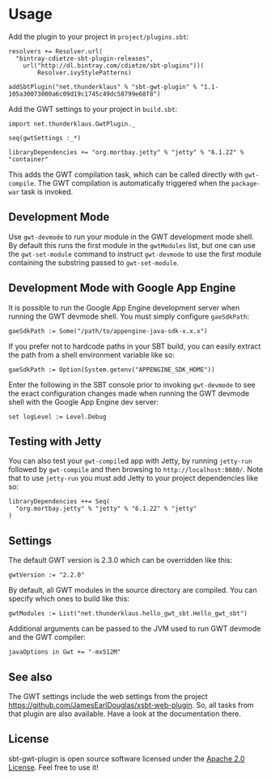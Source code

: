 Usage
====

Add the plugin to your project in `project/plugins.sbt`:

    resolvers += Resolver.url(
      "bintray-cdietze-sbt-plugin-releases",
        url("http://dl.bintray.com/cdietze/sbt-plugins"))(
            Resolver.ivyStylePatterns)
    
    addSbtPlugin("net.thunderklaus" % "sbt-gwt-plugin" % "1.1-105a30073000a6c09d19c1745c49dc58799e68f8")

Add the GWT settings to your project in `build.sbt`:

    import net.thunderklaus.GwtPlugin._

    seq(gwtSettings :_*)
    
    libraryDependencies += "org.mortbay.jetty" % "jetty" % "6.1.22" % "container"

This adds the GWT compilation task, which can be called directly with `gwt-compile`. The GWT compilation is automatically triggered when the `package-war` task is invoked.

Development Mode
---

Use `gwt-devmode` to run your module in the GWT development mode shell. By default this runs the first module in the `gwtModules` list, but one can use the `gwt-set-module` command to instruct `gwt-devmode` to use the first module containing the substring passed to `gwt-set-module`.

Development Mode with Google App Engine
---

It is possible to run the Google App Engine development server when running the GWT devmode shell. You must simply configure `gaeSdkPath`:

    gaeSdkPath := Some("/path/to/appengine-java-sdk-x.x.x")

If you prefer not to hardcode paths in your SBT build, you can easily extract the path from a shell environment variable like so:

    gaeSdkPath := Option(System.getenv("APPENGINE_SDK_HOME"))

Enter the following in the SBT console prior to invoking `gwt-devmode` to see the exact configuration changes made when running the GWT devmode shell with the Google App Engine dev server:

    set logLevel := Level.Debug

Testing with Jetty
---

You can also test your `gwt-compile`d app with Jetty, by running `jetty-run` followed by `gwt-compile` and then browsing to `http://localhost:8080/`. Note that to use `jetty-run` you must add Jetty to your project dependencies like so:

    libraryDependencies ++= Seq(
      "org.mortbay.jetty" % "jetty" % "6.1.22" % "jetty"
    )

Settings
---

The default GWT version is 2.3.0 which can be overridden like this:

    gwtVersion := "2.2.0"

By default, all GWT modules in the source directory are compiled. You can specify which ones to build like this:

    gwtModules := List("net.thunderklaus.hello_gwt_sbt.Hello_gwt_sbt")

Additional arguments can be passed to the JVM used to run GWT devmode and the GWT compiler:

    javaOptions in Gwt += "-mx512M"

See also
---

The GWT settings include the web settings from the project <https://github.com/JamesEarlDouglas/xsbt-web-plugin>. So, all tasks from that plugin are also available. Have a look at the documentation there.

License
---

sbt-gwt-plugin is open source software licensed under the [Apache 2.0 License](http://www.apache.org/licenses/LICENSE-2.0.html). Feel free to use it!
